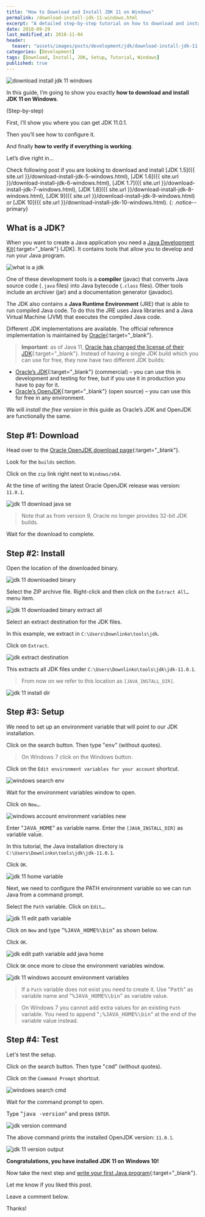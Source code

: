```yaml
---
title: "How to Download and Install JDK 11 on Windows"
permalink: /download-install-jdk-11-windows.html
excerpt: "A detailed step-by-step tutorial on how to download and install JDK 1.11 on Windows 10."
date: 2018-09-29
last_modified_at: 2018-11-04
header:
  teaser: "assets/images/posts/development/jdk/download-install-jdk-11-windows.png"
categories: [Development]
tags: [Download, Install, JDK, Setup, Tutorial, Windows]
published: true
---
```


<img src="{{ site.url }}/assets/images/posts/development/jdk/download-install-jdk-11-windows.png" alt="download install jdk 11 windows" class="align-right title-image">

In this guide, I’m going to show you exactly **how to download and install JDK 11 on Windows**.

(Step-by-step)

First, I’ll show you where you can get JDK 11.0.1.

Then you’ll see how to configure it.

And finally **how to verify if everything is working**.

Let’s dive right in…

Check following post if you are looking to download and install [JDK 1.5]({{ site.url }}/download-install-jdk-5-windows.html), [JDK 1.6]({{ site.url }}/download-install-jdk-6-windows.html), [JDK 1.7]({{ site.url }}/download-install-jdk-7-windows.html), [JDK 1.8]({{ site.url }}/download-install-jdk-8-windows.html), [JDK 9]({{ site.url }}/download-install-jdk-9-windows.html) or [JDK 10]({{ site.url }}/download-install-jdk-10-windows.html).
{: .notice--primary}

## What is a JDK?

When you want to create a Java application you need a [Java Development Kit](https://en.wikipedia.org/wiki/Java_Development_Kit){:target="_blank"} (JDK). It contains tools that allow you to develop and run your Java program.

<img src="{{ site.url }}/assets/images/posts/development/jdk/what-is-a-jdk.png" alt="what is a jdk">

One of these development tools is a **compiler** (javac) that converts Java source code (`.java` files) into Java bytecode (`.class` files). Other tools include an archiver (jar) and a documentation generator (javadoc).

The JDK also contains a **Java Runtime Environment** (JRE) that is able to run compiled Java code. To do this the JRE uses Java libraries and a Java Virtual Machine (JVM) that executes the compiled Java code.

Different JDK implementations are available. The official reference implementation is maintained by [Oracle](https://www.oracle.com/index.html){:target="_blank"}.

> **Important**: as of Java 11, [Oracle has changed the license of their JDK](https://blog.jetbrains.com/idea/2018/09/using-java-11-in-production-important-things-to-know/){:target="_blank"}. Instead of having a single JDK build which you can use for free, they now have two different JDK builds:

* [Oracle’s JDK](https://www.oracle.com/technetwork/java/javase/downloads/jdk11-downloads-5066655.html){:target="_blank"} (commercial) – you can use this in development and testing for free, but if you use it in production you have to pay for it.
* [Oracle’s OpenJDK](http://jdk.java.net/11/){:target="_blank"} (open source) – you can use this for free in any environment.

We will _install the free version_ in this guide as Oracle’s JDK and OpenJDK are functionally the same.

## Step #1: Download

Head over to the [Oracle OpenJDK download page](http://jdk.java.net/11/){:target="_blank"}.

Look for the `builds` section.

Click on the `zip` link right next to `Windows/x64`.

At the time of writing the latest Oracle OpenJDK release was version: `11.0.1`.

<img src="{{ site.url }}/assets/images/posts/development/jdk/jdk-11-download-java-se.png" alt="jdk 11 download java se">

> Note that as from version 9, Oracle no longer provides 32-bit JDK builds.

Wait for the download to complete.

## Step #2: Install

Open the location of the downloaded binary.

<img src="{{ site.url }}/assets/images/posts/development/jdk/jdk-11-downloaded-binary.png" alt="jdk 11 downloaded binary">

Select the ZIP archive file. Right-click and then click on the `Extract All…` menu item.

<img src="{{ site.url }}/assets/images/posts/development/jdk/jdk-11-downloaded-binary-extract-all.png" alt="jdk 11 downloaded binary extract all">

Select an extract destination for the JDK files.

In this example, we extract in `C:\Users\Downlinko\tools\jdk`.

Click on `Extract`.

<img src="{{ site.url }}/assets/images/posts/development/jdk/jdk-extract-destination.png" alt="jdk extract destination">

This extracts all JDK files under `C:\Users\Downlinko\tools\jdk\jdk-11.0.1`.

> From now on we refer to this location as `[JAVA_INSTALL_DIR]`.

<img src="{{ site.url }}/assets/images/posts/development/jdk/jdk-11-install-dir.png" alt="jdk 11 install dir">

## Step #3: Setup

We need to set up an environment variable that will point to our JDK installation.

Click on the search button. Then type "<kbd>env</kbd>" (without quotes).

> On Windows 7 click on the Windows button.

Click on the `Edit environment variables for your account` shortcut.

<img src="{{ site.url }}/assets/images/posts/development/windows-search-env.png" alt="windows search env">

Wait for the environment variables window to open.

Click on `New…`.

<img src="{{ site.url }}/assets/images/posts/development/windows-account-environment-variables-new.png" alt="windows account environment variables new">

Enter "<kbd>JAVA_HOME</kbd>" as variable name. Enter the `[JAVA_INSTALL_DIR]` as variable value.

In this tutorial, the Java installation directory is `C:\Users\Downlinko\tools\jdk\jdk-11.0.1`.

Click `OK`.

<img src="{{ site.url }}/assets/images/posts/development/jdk/jdk-11-home-variable.png" alt="jdk 11 home variable">

Next, we need to configure the PATH environment variable so we can run Java from a command prompt.

Select the `Path` variable. Click on `Edit…`.

<img src="{{ site.url }}/assets/images/posts/development/jdk/jdk-11-edit-path-variable.png" alt="jdk 11 edit path variable">

Click on `New` and type "<kbd>%JAVA_HOME%\bin</kbd>" as shown below.

Click `OK`.

<img src="{{ site.url }}/assets/images/posts/development/jdk/jdk-edit-path-variable-add-java-home.png" alt="jdk edit path variable add java home">

Click `OK` once more to close the environment variables window.

<img src="{{ site.url }}/assets/images/posts/development/jdk/jdk-11-windows-account-environment-variables.png" alt="jdk 11 windows account environment variables">

> If a `Path` variable does not exist you need to create it. Use "<kbd>Path</kbd>" as variable name and "<kbd>%JAVA_HOME%\bin</kbd>" as variable value.

> On Windows 7 you cannot add extra values for an existing `Path` variable. You need to append "<kbd>;%JAVA_HOME%\bin</kbd>" at the end of the variable value instead.

## Step #4: Test

Let's test the setup.

Click on the search button. Then type "<kbd>cmd</kbd>" (without quotes).

Click on the `Command Prompt` shortcut.

<img src="{{ site.url }}/assets/images/posts/development/windows-search-cmd.png" alt="windows search cmd">

Wait for the command prompt to open.

Type "<kbd>java -version</kbd>" and press `ENTER`.

<img src="{{ site.url }}/assets/images/posts/development/jdk/jdk-version-command.png" alt="jdk version command">

The above command prints the installed OpenJDK version: `11.0.1`.

<img src="{{ site.url }}/assets/images/posts/development/jdk/jdk-11-version-output.png" alt="jdk 11 version output">

**Congratulations, you have installed JDK 11 on Windows 10!**

Now take the next step and [write your first Java program](https://introcs.cs.princeton.edu/java/11hello/){:target="_blank"}.

Let me know if you liked this post.

Leave a comment below.

Thanks!
